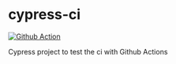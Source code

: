 # cypress-ci

[![Github Action](https://github.com/rafaabc/cypress-ci/actions/workflows/main.yml/badge.svg)](https://github.com/rafaabc/cypress-ci/actions/workflows/main.yml)

Cypress project to test the ci with Github Actions
